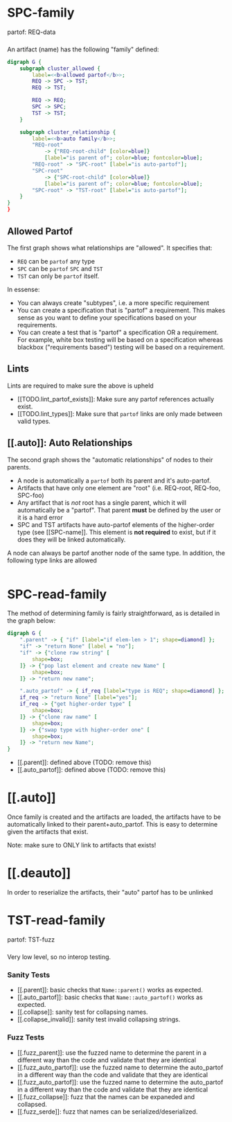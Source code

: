 # SPC-family
partof: REQ-data
###
An artifact (name) has the following "family" defined:

```dot
digraph G {
    subgraph cluster_allowed {
        label=<<b>allowed partof</b>>;
        REQ -> SPC -> TST;
        REQ -> TST;

        REQ -> REQ;
        SPC -> SPC;
        TST -> TST;
    }

    subgraph cluster_relationship {
        label=<<b>auto family</b>>;
        "REQ-root"
            -> {"REQ-root-child" [color=blue]}
            [label="is parent of"; color=blue; fontcolor=blue];
        "REQ-root" -> "SPC-root" [label="is auto-partof"];
        "SPC-root"
            -> {"SPC-root-child" [color=blue]}
            [label="is parent of"; color=blue; fontcolor=blue];
        "SPC-root" -> "TST-root" [label="is auto-partof"];
    }
}
}
```

## Allowed Partof
The first graph shows what relationships are "allowed". It specifies that:
- `REQ` can be `partof` any type
- `SPC` can be `partof` `SPC` and `TST`
- `TST` can only be `partof` itself.

In essense:
- You can always create "subtypes", i.e. a more specific requirement
- You can create a specification that is "partof" a requirement. This makes
  sense as you want to define your specifications based on your requirements.
- You can create a test that is "partof" a specification OR a requirement.
  For example, white box testing will be based on a specification whereas
  blackbox ("requirements based") testing will be based on a requirement.

## Lints
Lints are required to make sure the above is upheld

- [[TODO.lint_partof_exists]]: Make sure any partof references actually exist.
- [[TODO.lint_types]]: Make sure that `partof` links are only made between valid types.

## [[.auto]]: Auto Relationships
The second graph shows the "automatic relationships" of nodes to their
parents.

- A node is automatically a `partof` both its parent and it's auto-partof.
- Artifacts that have only one element are "root" (i.e. REQ-root, REQ-foo, SPC-foo)
- Any artifact that is *not* root has a single parent, which it will automatically
  be a "partof". That parent **must** be defined by the user or it is a hard error
- SPC and TST artifacts have auto-partof elements of the higher-order type (see
  [[SPC-name]]. This element is **not required** to exist, but if it does
  they will be linked automatically.

A node can always be partof another node of the same type. In addition, the following type links are allowed

```dot

```

# SPC-read-family
The method of determining family is fairly straightforward, as is
detailed in the graph below:

```dot
digraph G {
    ".parent" -> { "if" [label="if elem-len > 1"; shape=diamond] };
    "if" -> "return None" [label = "no"];
    "if" -> {"clone raw string" [
        shape=box;
    ]} -> {"pop last element and create new Name" [
        shape=box;
    ]} -> "return new name";

    ".auto_partof" -> { if_req [label="type is REQ"; shape=diamond] };
    if_req -> "return None" [label="yes"];
    if_req -> {"get higher-order type" [
        shape=box;
    ]} -> {"clone raw name" [
        shape=box;
    ]} -> {"swap type with higher-order one" [
        shape=box;
    ]} -> "return new Name";
}
```

- [[.parent]]: defined above (TODO: remove this)
- [[.auto_partof]]: defined above (TODO: remove this)

# [[.auto]]
Once family is created and the artifacts are loaded, the artifacts have
to be automatically linked to their parent+auto_partof. This is easy
to determine given the artifacts that exist.

Note: make sure to ONLY link to artifacts that exists!

# [[.deauto]]
In order to reserialize the artifacts, their "auto" partof has to be unlinked

# TST-read-family
partof: TST-fuzz
###
Very low level, so no interop testing.

### Sanity Tests
- [[.parent]]: basic checks that `Name::parent()` works as expected.
- [[.auto_partof]]: basic checks that `Name::auto_partof()` works as expected.
- [[.collapse]]: sanity test for collapsing names.
- [[.collapse_invalid]]: sanity test invalid collapsing strings.

### Fuzz Tests
- [[.fuzz_parent]]: use the fuzzed name to determine the parent in a different
  way than the code and validate that they are identical
- [[.fuzz_auto_partof]]: use the fuzzed name to determine the auto_partof
  in a different way than the code and validate that they are identical
- [[.fuzz_auto_partof]]: use the fuzzed name to determine the auto_partof
  in a different way than the code and validate that they are identical
- [[.fuzz_collapse]]: fuzz that the names can be expaneded and
  collapsed.
- [[.fuzz_serde]]: fuzz that names can be serialized/deserialized.
